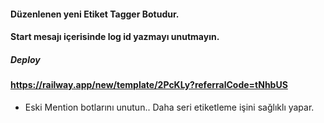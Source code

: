 #### Düzenlenen yeni Etiket Tagger Botudur. 
#### Start mesajı içerisinde log id yazmayı unutmayın. 

##### Deploy 
#### https://railway.app/new/template/2PcKLy?referralCode=tNhbUS

- Eski Mention botlarını unutun.. Daha seri etiketleme işini sağlıklı yapar. 
